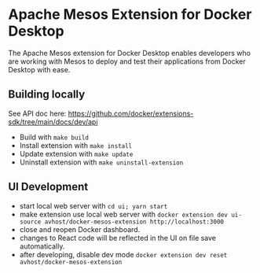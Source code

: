 # Apache Mesos Extension for Docker Desktop

The Apache Mesos extension for Docker Desktop enables developers who are working with Mesos to deploy and test their 
applications from Docker Desktop with ease.

## Building locally

See API doc here: https://github.com/docker/extensions-sdk/tree/main/docs/dev/api

- Build with `make build`
- Install extension with `make install`
- Update extension with `make update`
- Uninstall extension with `make uninstall-extension`

## UI Development

- start local web server with `cd ui; yarn start`
- make extension use local web server with `docker extension dev ui-source avhost/docker-mesos-extension http://localhost:3000`
- close and reopen Docker dashboard.
- changes to React code will be reflected in the UI on file save automatically.
- after developing, disable dev mode `docker extension dev reset avhost/docker-mesos-extension`
